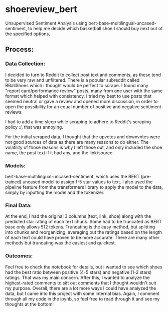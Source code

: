 # shoereview_bert
Unsupervised Sentiment Analysis using bert-base-multilingual-uncased-sentiment, to help me decide which basketball shoe I should buy next out of the specified options.

## Process:
### Data Collection:
I decided to turn to Reddit to collect post text and comments, as these tend to be very raw and unfiltered. There is a popular subreddit called BBallShoes which I thought would be perfect to scrape. I found many "report card/performance review" posts, many from one user with the same format which helped with consistency. I tried my best to use posts that seemed neutral or gave a review and opened more discussion, in order to open the possibility for an equal number of positive and negative sentiment reviews.

I had to add a time sleep while scraping to adhere to Reddit's scraping policy :/, that was annoying.

For the initial scraped data, I thought that the upvotes and downvotes were not good sources of data as there are many reasons to do either. The volatility of those reasons is why I left those out, and only included the shoe name, the post text if it had any, and the link/source.

### Models:
bert-base-multilingual-uncased-sentiment, which uses the BERT (pre-trained) uncased model to assign 1-5 star values to text.
I also used the pipeline feature from the transformers library to apply the model to the data, simply by inputting the model and the tokenizer.

### Final Data:
At the end, I had the original 3 columns (text, link, shoe) along with the predicted star rating of each text chunk. Some had to be truncated as BERT base only allows 512 tokens. Truncating is the easy method, but splitting into chunks and reorganizing, averaging out the ratings based on the length of each text could have proven to be more accurate. There are many other methods but truncating was the easiest and quickest.

### Outcomes:
Feel free to check the notebook for details, but I wanted to see which shoes had the best ratio between positive (4-5 stars) and negative (1-2 stars) ratings. That was my main concern. After this, I wanted to analyze the highest-rated comments to sift out comments that I thought wouldn't suit my purpose. Overall, there are a lot more ways I could have analyzed the data, but I came into this project with some internal bias. Again, I comment through all my code in the ipynb, so feel free to read through it and see my thoughts at the bottom!

